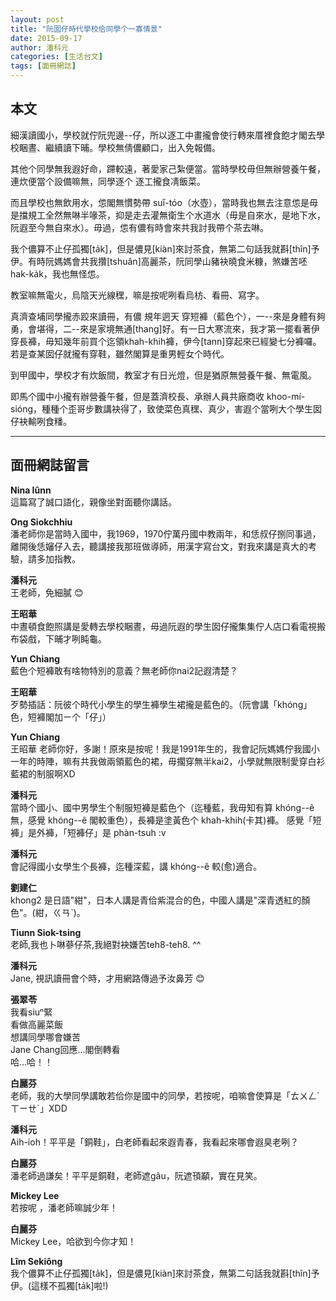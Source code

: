 ```yaml
---
layout: post
title: "阮囡仔時代學校佮同學个一寡情景"
date: 2015-09-17
author: 潘科元
categories: [生活台文]
tags: [面冊網誌]
---
```

## 本文

細漢讀國小，學校就佇阮兜邊\--仔，所以逐工中畫攏會使行轉來厝裡食飽才閣去學校睏晝、繼續讀下晡。學校無倩儂顧口，出入免報備。

其他个同學無我遐好命，蹛較遠，著愛家己紮便當。當時學校毋但無辦營養午餐，連炊便當个設備嘛無，同學逐个 逐工攏食凊飯菜。

而且學校也無飲用水，怹閣無慣勢帶 sui̋-tóo（水壺），當時我也無去注意怹是毋是擋規工全然無啉半喙茶，抑是走去灌無衛生个水道水（毋是自來水，是地下水，阮遐至今無自來水）。毋過，怹有儂有時會來共我討我帶个茶去啉。

我个儂算不止仔孤獨[ta̍k]，但是儂見[kiàn]來討茶食，無第二句話我就斟[thîn]予伊。有時阮媽媽會共我攢[tshuân]高麗茶，阮同學山豬袂曉食米糠，煞嫌苦呸hak-ka̍k，我也無怪怹。

教室嘛無電火，烏陰天光線䆀，嘛是按呢咧看烏枋、看冊、寫字。

真濟查埔同學攏赤跤來讀冊，有儂 規年迵天 穿短褲（藍色个），一\--來是身體有夠勇，會堪得，二\--來是家境無通[thang]好。有一日大寒流來，我才第一擺看著伊穿長褲，毋知幾年前買个迄領khah-khih褲，伊今[tann]穿起來已經變七分褲囉。若是查某囡仔就攏有穿鞋，雖然閣算是重男輕女个時代。

到甲國中，學校才有炊飯間，教室才有日光燈，但是猶原無營養午餐、無電風。

即馬个國中小攏有辦營養午餐，但是蓋濟校長、承辦人員共廠商收 khoo-mí-sióng，種種个歪哥步數講袂得了，致使菜色真䆀、真少，害遐个當咧大个學生囡仔袂輸咧食䊩。

---

## 面冊網誌留言

**Nina Iûnn**  
這篇寫了誠口語化，親像坐對面聽你講話。

**Ong Siokchhiu**  
潘老師你是當時入國中，我1969，1970佇萬丹國中教兩年，和恁叔仔捌同事過，離開後恁嬸仔入去，聽講接我那班做導師，用漢字寫台文，對我來講是真大的考驗，請多加指教。

**潘科元**  
王老師，免細膩 😊

**王昭華**  
中晝頓食飽照講是愛轉去學校睏晝，毋過阮遐的學生囡仔攏集集佇人店口看電視搬布袋戲，下晡才咧盹龜。

**Yun Chiang**  
藍色个短褲敢有啥物特別的意義？無老師你nai2記遐清楚？

**王昭華**  
歹勢插話：阮彼个時代小學生的學生褲學生裙攏是藍色的。（阮會講「khóng」色，短褲閣加ㄧ个「仔」）

**Yun Chiang**  
王昭華 老師你好，多謝！原來是按呢！我是1991年生的，我會記阮媽媽佇我國小一年的時陣，嘛有共我做兩領藍色的裙，毋擱穿無半kai2，小學就無限制愛穿白衫藍裙的制服啊XD

**潘科元**  
當時个國小、國中男學生个制服短褲是藍色个（迄種藍，我毋知有算 khóng\--ê無，感覺 khóng\--ê 閣較重色），長褲是塗黃色个 khah-khih(卡其)褲。
感覺「短褲」是外褲，「短褲仔」是 phàn-tsuh :v

**潘科元**  
會記得國小女學生个長褲，迄種深藍，講 khóng\--ê 較(愈)適合。

**劉建仁**  
khong2 是日語"紺"，日本人講是青佮紫混合的色，中國人講是"深青透紅的顏色"。(紺，ㄍㄢˋ)。

**Tiunn Siok-tsing**  
老師,我也卜啉蔘仔茶,我絕對袂嫌苦teh8-teh8. ^^

**潘科元**  
Jane, 視訊讀冊會个時，才用網路傳過予汝鼻芳 😊

**張翠苓**  
我看siuⁿ緊  
看做高麗菜飯  
想講同學哪會嫌苦  
Jane Chang回應...閣倒轉看  
哈...哈！！

**白麗芬**  
老師，我的大學同學講敢若佮你是國中的同學，若按呢，咱嘛會使算是「ㄊㄨㄥˊ ㄒㄧㄝˊ」XDD

**潘科元**  
Aih-ioh！平平是「銅鞋」，白老師看起來遐青春，我看起來哪會遐臭老咧？

**白麗芬**  
潘老師過謙矣！平平是銅鞋，老師遮gâu，阮遮頇顢，實在見笑。

**Mickey Lee**  
若按呢 ，潘老師嘛誠少年！

**白麗芬**  
Mickey Lee，哈欲到今你才知！

**Lîm Sekiông**  
我个儂算不止仔孤獨[ta̍k]，但是儂見[kiàn]來討茶食，無第二句話我就斟[thîn]予伊。(這樣不孤獨[ta̍k]啦!)
